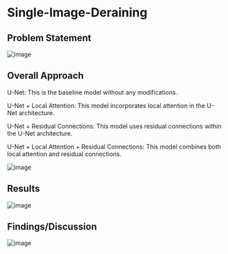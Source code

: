 # Single-Image-Deraining

## Problem Statement  
![image](https://user-images.githubusercontent.com/32372013/236968134-5bd36b36-420f-45ae-8bc2-bb3935843e04.png)

## Overall Approach  

U-Net: This is the baseline model without any modifications.  

U-Net + Local Attention: This model incorporates local attention in the U-Net architecture.  

U-Net + Residual Connections: This model uses residual connections within the U-Net architecture.  

U-Net + Local Attention + Residual Connections: This model combines both local attention and residual connections.  

![image](https://user-images.githubusercontent.com/32372013/236968210-352e62c1-f5d3-4ef3-976b-4288079b28fb.png)

## Results  
![image](https://user-images.githubusercontent.com/32372013/236968249-a8e19c64-2f78-4a36-8f83-a02478a09b07.png)

## Findings/Discussion  
![image](https://user-images.githubusercontent.com/32372013/236968285-60c2fd85-257e-4d2e-9797-bfb0420302a3.png)



